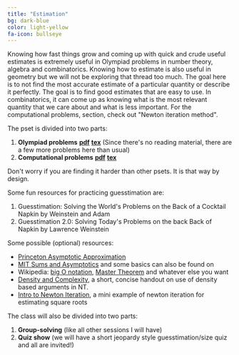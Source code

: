 ```yaml
---
title: "Estimation"
bg: dark-blue
color: light-yellow
fa-icon: bullseye
---
```


Knowing how fast things grow and coming up with quick and crude useful estimates is extremely useful in Olympiad problems in number theory, algebra and combinatorics. Knowing how to estimate is also useful in geometry but we will not be exploring that thread too much.  The goal here is to not find the most accurate estimate of a particular quantity or describe it perfectly. The goal is to find good estimates that are easy to use. In combinatorics, it can come up as knowing what is the most relevant quantity that we care about and what is less important. For the computational problems, section, check out "Newton iteration method".

The pset is divided into two parts: 
1. **Olympiad problems** [**pdf**](pdfs\guesstimation\oly.pdf)        [**tex**](pdfs\guesstimation\oly.tex) (Since there's no reading material, there are a few more problems here than usual) 
2. **Computational problems** [**pdf**](pdfs\guesstimation\comp.pdf)      [**tex**](pdfs\guesstimation\comp.tex)

Don't worry if you are finding it harder than other psets. It is that way by design.

Some fun resources for practicing guesstimation are:
1. Guesstimation: Solving the World's Problems on the Back of a Cocktail Napkin by Weinstein and Adam
2. Guesstimation 2.0: Solving Today's Problems on the back Back of Napkin by Lawrence Weinstein

Some possible (optional) resources:
- [Princeton Asymptotic Approximation](https://aofa.cs.princeton.edu/40asymptotic/)
- [MIT Sums and Asymptotics](https://ocw.mit.edu/courses/6-042j-mathematics-for-computer-science-fall-2010/c110f2c1483fd57a9c97ebde0be38f75_MIT6_042JF10_chap09.pdf) and some basics can also be found on 
- Wikipedia: [big O notation](https://en.wikipedia.org/wiki/Big_O_notation), [Master Theorem](https://en.wikipedia.org/wiki/Master_theorem_(analysis_of_algorithms)) and whatever else you want
- [Density and Complexity](https://ericshen.net/handouts/ZN-density.pdf), a short, concise handout on use of density based arguments in NT.
- [Intro to Newton Iteration](https://math.mit.edu/~stevenj/18.335/newton-sqrt.pdf), a mini example of newton iteration for estimating square roots

The class will also be divided into two parts:
1. **Group-solving** (like all other sessions I will have)
2. **Quiz show** (we will have a short jeopardy style guesstimation/size quiz and all are invited!)